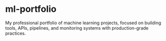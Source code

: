 # ml-portfolio
My professional portfolio of machine learning projects, focused on building tools, APIs, pipelines, and monitoring systems with production-grade practices.

